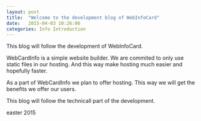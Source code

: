 ```yaml
---
layout: post
title:  "Welcome to the development blog of WebInfoCard"
date:   2015-04-03 10:26:06
categories: Info Introduction
---
```

This blog will follow the development of WebInfoCard.

WebCardInfo is a simple website builder. We are commited to only use static files in our hosting. And this way make hosting much easier and hopefully faster.

As a part of WebCardInfo we plan to offer hosting. This way we will get the benefits we offer our users.

This blog will follow the technicall part of the development.

easter 2015
